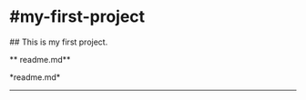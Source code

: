 # \#my-first-project  





\## This is my first project.  





\*\* readme.md\*\*



\*readme.md\*





------------------------------------------------------

